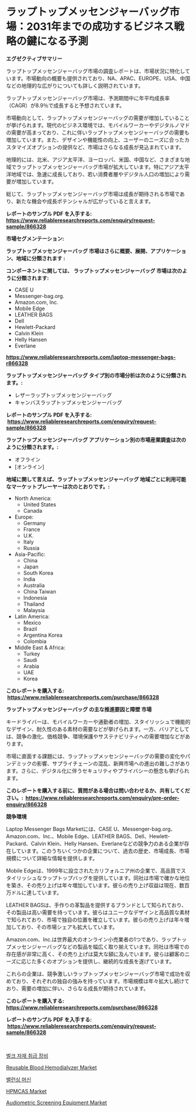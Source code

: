 <p><h1>ラップトップメッセンジャーバッグ市場：2031年までの成功するビジネス戦略の鍵になる予測</h1></p><p><strong>エグゼクティブサマリー</strong></p>
<p><p>ラップトップメッセンジャーバッグ市場の調査レポートは、市場状況に特化しています。市場動向の概要も提供されており、NA、APAC、EUROPE、USA、中国などの地理的な広がりについても詳しく説明されています。</p><p>ラップトップメッセンジャーバッグ市場は、予測期間中に年平均成長率（CAGR）が8.9％で成長すると予想されています。</p><p>市場動向として、ラップトップメッセンジャーバッグの需要が増加していることが挙げられます。現代のビジネス環境では、モバイルワーカーやデジタルノマドの需要が高まっており、これに伴いラップトップメッセンジャーバッグの需要も増加しています。また、デザインや機能性の向上、ユーザーのニーズに合ったカスタマイズオプションの提供など、市場はさらなる成長が見込まれています。</p><p>地理的には、北米、アジア太平洋、ヨーロッパ、米国、中国など、さまざまな地域でラップトップメッセンジャーバッグ市場が拡大しています。特にアジア太平洋地域では、急速に成長しており、若い消費者層やデジタル人口の増加により需要が増加しています。</p><p>総じて、ラップトップメッセンジャーバッグ市場は成長が期待される市場であり、新たな機会や成長ポテンシャルが広がっていると言えます。</p></p>
<p><strong>レポートのサンプル PDF を入手する: <a href="https://www.reliableresearchreports.com/enquiry/request-sample/866328">https://www.reliableresearchreports.com/enquiry/request-sample/866328</a></strong></p>
<p><strong>市場セグメンテーション:</strong></p>
<p><strong> ラップトップメッセンジャーバッグ 市場はさらに概要、展開、アプリケーション、地域に分類されます :</strong></p>
<p><strong>コンポーネントに関しては、 ラップトップメッセンジャーバッグ 市場は次のように分類されます: &nbsp;</strong></p>
<p><ul><li>CASE U</li><li>Messenger-bag.org.</li><li>Amazon.com, Inc.</li><li>Mobile Edge</li><li>LEATHER BAGS</li><li>Dell</li><li>Hewlett-Packard</li><li>Calvin Klein</li><li>Helly Hansen</li><li>Everlane</li></ul></p>
<p><strong><a href="https://www.reliableresearchreports.com/laptop-messenger-bags-r866328">https://www.reliableresearchreports.com/laptop-messenger-bags-r866328</a></strong></p>
<p><strong> ラップトップメッセンジャーバッグ タイプ別の市場分析は次のように分類されます。:</strong></p>
<p><ul><li>レザーラップトップメッセンジャーバッグ</li><li>キャンバスラップトップメッセンジャーバッグ</li></ul></p>
<p><strong>レポートのサンプル PDF を入手する: &nbsp;<a href="https://www.reliableresearchreports.com/enquiry/request-sample/866328">https://www.reliableresearchreports.com/enquiry/request-sample/866328</a></strong></p>
<p><strong> ラップトップメッセンジャーバッグ アプリケーション別の市場産業調査は次のように分類されます。:</strong></p>
<p><ul><li>オフライン</li><li>[オンライン]</li></ul></p>
<p><strong>地域に関して言えば、ラップトップメッセンジャーバッグ 地域ごとに利用可能なマーケットプレーヤーは次のとおりです。:</strong></p>
<p><ul>
    <li>
        North America:
        <ul>
            <li>United States</li>
            <li>Canada</li>
        </ul>
    </li>
    <li>
        Europe:
        <ul>
            <li>Germany</li>
            <li>France</li>
            <li>U.K.</li>
            <li>Italy</li>
            <li>Russia</li>
        </ul>
    </li>
    <li>
        Asia-Pacific:
        <ul>
            <li>China</li>
            <li>Japan</li>
            <li>South Korea</li>
            <li>India</li>
            <li>Australia</li>
            <li>China Taiwan</li>
            <li>Indonesia</li>
            <li>Thailand</li>
            <li>Malaysia</li>
        </ul>
    </li>
    <li>
        Latin America:
        <ul>
            <li>Mexico</li>
            <li>Brazil</li>
            <li>Argentina Korea</li>
            <li>Colombia</li>
        </ul>
    </li>
    <li>
        Middle East & Africa:
        <ul>
            <li>Turkey</li>
            <li>Saudi</li>
            <li>Arabia</li>
            <li>UAE</li>
            <li>Korea</li>
        </ul>
    </li>
    </ul></p>
<p><strong>このレポートを購入する: &nbsp;<a href="https://www.reliableresearchreports.com/purchase/866328">https://www.reliableresearchreports.com/purchase/866328</a></strong></p>
<p><strong>ラップトップメッセンジャーバッグ の主な推進要因と障壁 市場</strong></p>
<p><p>キードライバーは、モバイルワーカーや通勤者の増加、スタイリッシュで機能的なデザイン、耐久性のある素材の需要などが挙げられます。一方、バリアとしては、競争の激化、価格競争、環境保護やサステナビリティへの需要増加などがあります。</p><p>市場に直面する課題には、ラップトップメッセンジャーバッグの需要の変化やパンデミックの影響、サプライチェーンの混乱、新興市場への進出の難しさがあります。さらに、デジタル化に伴うセキュリティやプライバシーの懸念も挙げられます。</p></p>
<p><strong>このレポートを購入する前に、質問がある場合は問い合わせるか、共有してください。:&nbsp; <a href="https://www.reliableresearchreports.com/enquiry/pre-order-enquiry/866328">https://www.reliableresearchreports.com/enquiry/pre-order-enquiry/866328</a></strong></p>
<p><strong>競争環境</strong></p>
<p><p>Laptop Messenger Bags Marketには、CASE U、Messenger-bag.org、Amazon.com、Inc.、Mobile Edge、LEATHER BAGS、Dell、Hewlett-Packard、Calvin Klein、Helly Hansen、Everlaneなどの競争力のある企業が存在しています。このうちいくつかの企業について、過去の歴史、市場成長、市場規模について詳細な情報を提供します。</p><p>Mobile Edgeは、1999年に設立されたカリフォルニア州の企業で、高品質でスタイリッシュなラップトップバッグを提供しています。同社は市場で確かな地位を築き、その売り上げは年々増加しています。彼らの売り上げ収益は現在、数百万ドルに達しています。</p><p>LEATHER BAGSは、手作りの革製品を提供するブランドとして知られており、その製品は高い需要を持っています。彼らはユニークなデザインと高品質な素材で知られており、市場で独自の位置を確立しています。彼らの売り上げは年々増加しており、その市場シェアも拡大しています。</p><p>Amazon.com、Inc.は世界最大のオンライン小売業者の1つであり、ラップトップメッセンジャーバッグなどの製品を幅広く取り揃えています。同社は市場での存在感が非常に高く、その売り上げは莫大な額に及んでいます。彼らは顧客のニーズに応じた多くのオプションを提供し、継続的な成長を遂げています。</p><p>これらの企業は、競争激しいラップトップメッセンジャーバッグ市場で成功を収めており、それぞれの独自の強みを持っています。市場規模は年々拡大し続けており、需要の増加に伴い、さらなる成長が期待されています。</p></p>
<p><strong>このレポートを購入する: &nbsp; <a href="https://www.reliableresearchreports.com/purchase/866328">https://www.reliableresearchreports.com/purchase/866328</a></strong></p>
<p><strong>レポートのサンプル PDF を入手する: &nbsp;<a href="https://www.reliableresearchreports.com/enquiry/request-sample/866328">https://www.reliableresearchreports.com/enquiry/request-sample/866328</a></strong><strong></strong></p>
<p>&nbsp;</p>
<p><p><a href="https://github.com/Howaoole34545/Market-Research-Report-List-1/blob/main/886449929714.md">벌크 자재 취급 장비</a></p><p><a href="https://frill-swim-3cd.notion.site/Reusable-Blood-Hemodialyzer-Market-Outlook-Industry-Overview-and-Forecast-2024-to-2031-09c7b6445f6343ff957175bdc687a7ef">Reusable Blood Hemodialyzer Market</a></p><p><a href="https://medium.com/@cierrahayes645/%ED%8F%89%ED%98%95-%EA%B8%B0%EA%B3%84-%EC%8B%9C%EC%9E%A5%EC%9D%80-%EC%8B%9C%EC%9E%A5-%EC%A0%90%EC%9C%A0%EC%9C%A8-%EC%8B%9C%EC%9E%A5-%EB%8F%99%ED%96%A5-%EB%B0%8F-%EC%8B%9C%EC%9E%A5-%EC%84%B1%EC%9E%A5%EC%97%90-%EA%B4%80%ED%95%9C-%EC%A0%95%EB%B3%B4%EB%A5%BC-%EC%A0%9C%EA%B3%B5%ED%95%A9%EB%8B%88%EB%8B%A4-390525275773">밸런싱 머신</a></p><p><a href="https://issuu.com/reportprime-2/docs/hpmcas-market-size-2030.pptx">HPMCAS Market</a></p><p><a href="https://gentle-editor-9db.notion.site/Audiometric-Screening-Equipment-Market-Furnishes-Information-on-Market-Share-Market-Trends-and-Mar-e142b981d7c64694af64c2ce58c6a460">Audiometric Screening Equipment Market</a></p></p>